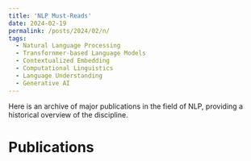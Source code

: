 ```yaml
---
title: 'NLP Must-Reads'
date: 2024-02-19
permalink: /posts/2024/02/n/
tags:
  - Natural Language Processing
  - Transfornmer-based Language Models
  - Contextualized Embedding
  - Computational Linguistics
  - Language Understanding
  - Generative AI
---
```


Here is an archive of major publications in the field of NLP, providing a historical overview of the discipline.

# Publications

<!-- 
# W2Vec
The term "word2vec" was introduced in the paper titled "Distributed Representations of Words and Phrases and their Compositionality," written by Tomas Mikolov, Ilya Sutskever, Kai Chen, Greg S. Corrado, and Jeffrey Dean. This paper was presented at the Neural Information Processing Systems (NeurIPS) conference in 2013.
W2Vec is a group of shallow neural network models trained to reconstruct linguistic contexts of words. The word2vec models efficiently learn distributed representations (embeddings) of words in a continuous vector space, capturing semantic relationships between words. This paper has had a significant impact on natural language processing and has become one of the foundational works in the field of word embeddings.
Mikolov, T., Sutskever, I., Chen, K., Corrado, G. S., & Dean, J. (2013). [Distributed Representations of Words and Phrases and their Compositionality](https://arxiv.org/abs/1310.4546). In Advances in neural information processing systems (NeurIPS), 26.
-->
